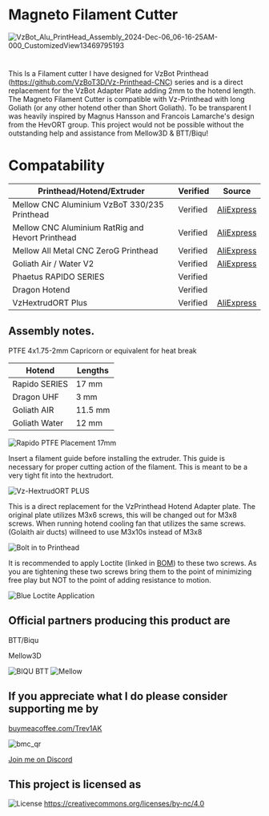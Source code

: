 # Magneto Filament Cutter

![VzBot_Alu_PrintHead_Assembly_2024-Dec-06_06-16-25AM-000_CustomizedView13469795193](https://github.com/user-attachments/assets/a0334c4f-7244-4b76-b169-0b5b10289c5c)
#

This Is a Filament cutter I have designed for VzBot Printhead (https://github.com/VzBoT3D/Vz-Printhead-CNC) series and is a direct replacement for the VzBot Adapter Plate adding 2mm to the hotend length. The Magneto Filament Cutter is compatible with Vz-Printhead  with long Goliath (or any other hotend other than Short Goliath).
To be transparent I was heavily inspired by Magnus Hansson and Francois Lamarche's design from the HevORT group. This project would not be possible without the outstanding help and assistance from Mellow3D & BTT/Biqu!

# Compatability
 Printhead/Hotend/Extruder | Verified | Source
 ------------ | ------ | -----
Mellow CNC Aluminium VzBoT 330/235 Printhead | Verified | [AliExpress](https://www.aliexpress.us/item/3256805041195069.html)
Mellow CNC Aluminium RatRig and Hevort Printhead | Verified | [AliExpress](https://www.aliexpress.us/item/3256805552338488.html)
Mellow All Metal CNC ZeroG Printhead | Verified | [AliExpress](https://www.aliexpress.us/item/3256805878890324.html)
Goliath Air / Water V2 | Verified | [AliExpress](https://www.aliexpress.us/item/3256805112047958.html)
Phaetus RAPIDO SERIES | Verified | 
Dragon Hotend | Verified | 
VzHextrudORT Plus | Verified | [AliExpress](https://www.aliexpress.us/item/3256805934938658.html)

## Assembly notes.

PTFE 4x1.75-2mm Capricorn or equivalent for heat break 


Hotend | Lengths 
---------|--------
Rapido SERIES | 17 mm 
Dragon UHF | 3 mm
Goliath AIR | 11.5 mm
Goliath Water | 12 mm


![Rapido PTFE Placement 17mm](https://github.com/user-attachments/assets/31aecd04-a1c5-47fa-b25f-443ca30cb093)

Insert a filament guide before installing the extruder. This guide is necessary for proper cutting action of the filament. This is meant to be a very tight fit into the hextrudort. 


![Vz-HextrudORT PLUS ](https://github.com/user-attachments/assets/5ccb4d95-0537-46d0-bea5-399a799c657e)


This is a direct replacement for the VzPrinthead Hotend Adapter plate. The original plate utilizes M3x6 screws, this will be changed out for M3x8 screws. When running hotend cooling fan that utilizes the same screws.(Golaith air ducts) willneed to use M3x10s instead of M3x8

![Bolt in to Printhead](https://github.com/user-attachments/assets/272e31d4-2c79-4da9-ba0a-f3c472c336a6)


It is recommended to apply Loctite (linked in [BOM](https://github.com/Treintjes/Magneto_Filament_Cutter/tree/main/BOM)) to these two screws. As you are tightening these two screws bring them to the point of minimizing free play but NOT to the point of adding resistance to motion.


![Blue Loctite Application](https://github.com/user-attachments/assets/3ea6c94c-05a6-4c4d-9120-1f96684e8a4a)



## Official partners producing this product are

BTT/Biqu 

Mellow3D

![BIQU BTT](https://github.com/user-attachments/assets/dc05a4cf-1a09-47c8-9a1e-efabfee906e8)                      ![Mellow](https://github.com/user-attachments/assets/c44cd3c6-e48b-4dc8-b15f-6eb57113b9ab)




## If you appreciate what I do please consider supporting me by

[buymeacoffee.com/Trev1AK](https://buymeacoffee.com/trev1ak)


![bmc_qr](https://github.com/user-attachments/assets/0ae83ab8-97ec-421f-983e-22b4ae1b32f8)


[Join me on Discord](https://discordapp.com/users/849867873441546250)

## This project is licensed as
![License](https://github.com/user-attachments/assets/7324c36c-8924-4867-a992-370dcd56aad1)
https://creativecommons.org/licenses/by-nc/4.0





